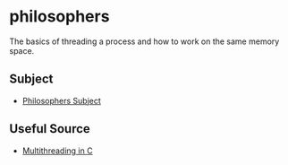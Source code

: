 # philosophers
The basics of threading a process and how to work on the same memory space. 
## Subject
 - [Philosophers Subject](https://github.com/su-omb/philosophers/blob/main/en.subject.pdf)
## Useful Source
 - [Multithreading in C](https://www.geeksforgeeks.org/multithreading-c-2/)